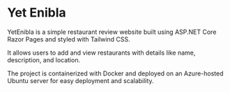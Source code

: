 # Yet Enibla

YetEnibla is a simple restaurant review website built using ASP.NET Core Razor Pages and styled with Tailwind CSS.

It allows users to add and view restaurants with details like name, description, and location.

The project is containerized with Docker and deployed on an Azure-hosted Ubuntu server for easy deployment and scalability.
